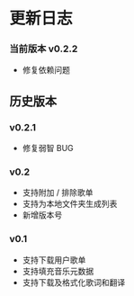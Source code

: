 # 更新日志

### 当前版本 v0.2.2

- 修复依赖问题

## 历史版本

### v0.2.1

- 修复弱智 BUG

### v0.2

- 支持附加 / 排除歌单
- 支持为本地文件夹生成列表
- 新增版本号

### v0.1

- 支持下载用户歌单
- 支持填充音乐元数据
- 支持下载及格式化歌词和翻译
